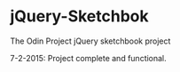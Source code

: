 # jQuery-Sketchbok
The Odin Project jQuery sketchbook project

7-2-2015:
Project complete and functional.
